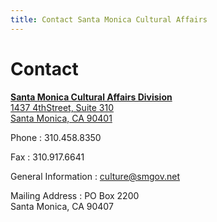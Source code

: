 ```yaml
---
title: Contact Santa Monica Cultural Affairs
---
```


Contact
=====

[**Santa Monica Cultural Affairs Division**  
1437 4thStreet, Suite 310  
Santa Monica, CA 90401](https://www.google.com/maps/place/1437+4th+St,+Santa+Monica,+CA+90401/)

Phone
: 310.458.8350

Fax
: 310.917.6641

General Information
: [culture@smgov.net](culture@smgov.net)

Mailing Address
: PO Box 2200<br />Santa Monica, CA 90407
